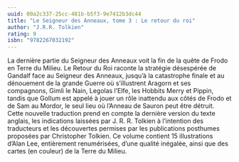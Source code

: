 ```yaml
---
uuid: 00a2c337-25cc-481b-b5f3-9e7412b3dc44
title: "Le Seigneur des Anneaux, tome 3 : Le retour du roi"
author: "J.R.R. Tolkien"
rating: 9
isbn: "9782267032192"
---
```


La dernière partie du Seigneur des Anneaux voit la fin de la quête de Frodo en Terre du Milieu. Le Retour du Roi raconte la stratégie désespérée de Gandalf face au Seigneur des Anneaux, jusqu’à la catastrophe finale et au dénouement de la grande Guerre où s’illustrent Aragorn et ses compagnons, Gimli le Nain, Legolas l’Elfe, les Hobbits Merry et Pippin, tandis que Gollum est appelé à jouer un rôle inattendu aux côtés de Frodo et de Sam au Mordor, le seul lieu où l’Anneau de Sauron peut être détruit. Cette nouvelle traduction prend en compte la dernière version du texte anglais, les indications laissées par J. R. R. Tolkien à l’intention des traducteurs et les découvertes permises par les publications posthumes proposées par Christopher Tolkien. Ce volume contient 15 illustrations d’Alan Lee, entièrement renumérisées, d’une qualité inégalée, ainsi que des cartes (en couleur) de la Terre du Milieu.